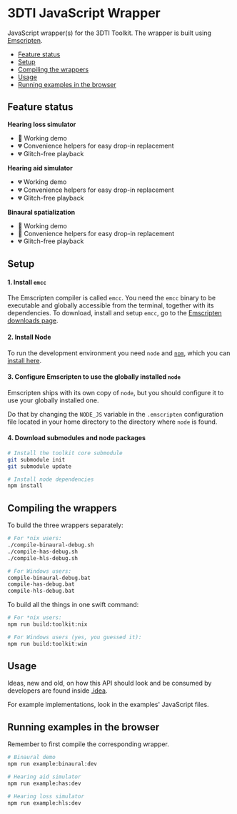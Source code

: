 # 3DTI JavaScript Wrapper

JavaScript wrapper(s) for the 3DTI Toolkit. The wrapper is built using [Emscripten](https://kripken.github.io/emscripten-site/index.html).

* [Feature status](#feature-status)
* [Setup](#setup)
* [Compiling the wrappers](#compiling-the-wrappers)
* [Usage](#usage)
* [Running examples in the browser](#running-examples-in-the-browser)

## Feature status

**Hearing loss simulator**

* 🦄 Working demo
* 💔 Convenience helpers for easy drop-in replacement
* 💔 Glitch-free playback

**Hearing aid simulator**

* 💔 Working demo
* 💔 Convenience helpers for easy drop-in replacement
* 💔 Glitch-free playback

**Binaural spatialization**

* 🦄 Working demo
* 🦄 Convenience helpers for easy drop-in replacement
* 💔 Glitch-free playback

## Setup

#### 1. Install `emcc`

The Emscripten compiler is called `emcc`. You need the `emcc` binary to be executable and globally accessible from the terminal, together with its dependencies. To download, install and setup `emcc`, go to the [Emscripten downloads page](https://kripken.github.io/emscripten-site/docs/getting_started/downloads.html).

#### 2. Install Node

To run the development environment you need `node` and [`npm`](npmjs.com), which you can [install here](https://nodejs.org/en/).

#### 3. Configure Emscripten to use the globally installed `node`

Emscripten ships with its own copy of `node`, but you should configure it to use your globally installed one.

Do that by changing the `NODE_JS` variable in the `.emscripten` configuration file located in your home directory to the directory where `node` is found.

#### 4. Download submodules and node packages

```sh
# Install the toolkit core submodule
git submodule init
git submodule update

# Install node dependencies
npm install
```

## Compiling the wrappers

To build the three wrappers separately:

```sh
# For *nix users:
./compile-binaural-debug.sh
./compile-has-debug.sh
./compile-hls-debug.sh

# For Windows users:
compile-binaural-debug.bat
compile-has-debug.bat
compile-hls-debug.bat
```

To build all the things in one swift command:

```sh
# For *nix users:
npm run build:toolkit:nix

# For Windows users (yes, you guessed it):
npm run build:toolkit:win
```

## Usage

Ideas, new and old, on how this API should look and be consumed by developers are found inside [.idea](.idea).

For example implementations, look in the examples' JavaScript files.

## Running examples in the browser

Remember to first compile the corresponding wrapper.

```sh
# Binaural demo
npm run example:binaural:dev

# Hearing aid simulator
npm run example:has:dev

# Hearing loss simulator
npm run example:hls:dev
```
